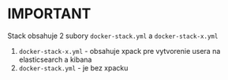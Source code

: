 # IMPORTANT
Stack obsahuje 2 subory ```docker-stack.yml``` a ```docker-stack-x.yml``` 
1. ```docker-stack-x.yml``` - obsahuje xpack pre vytvorenie usera na elasticsearch a kibana
2. ```docker-stack.yml``` - je bez xpacku
